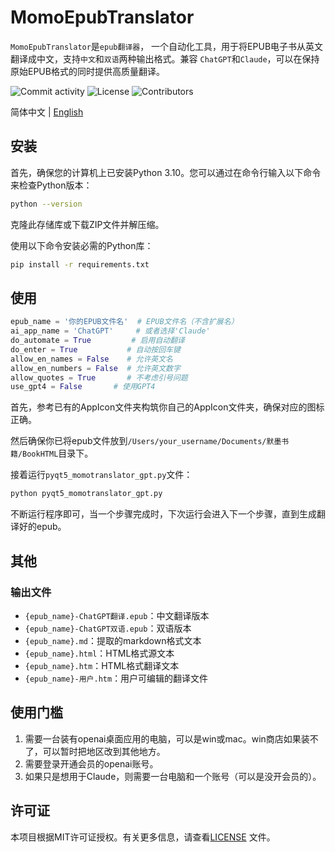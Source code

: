 # MomoEpubTranslator

`MomoEpubTranslator`是`epub翻译器`， 一个自动化工具，用于将EPUB电子书从英文翻译成中文，支持`中文`和`双语`两种输出格式。兼容
`ChatGPT`和`Claude`，可以在保持原始EPUB格式的同时提供高质量翻译。

![Commit activity](https://img.shields.io/github/commit-activity/m/alicewish/MomoEpubTranslator)
![License](https://img.shields.io/github/license/alicewish/MomoEpubTranslator)
![Contributors](https://img.shields.io/github/contributors/alicewish/MomoEpubTranslator)

简体中文 | [English](README_EN.md)

## 安装

首先，确保您的计算机上已安装Python 3.10。您可以通过在命令行输入以下命令来检查Python版本：

```bash
python --version
```

克隆此存储库或下载ZIP文件并解压缩。

使用以下命令安装必需的Python库：

```bash
pip install -r requirements.txt
```

## 使用

```python
epub_name = '你的EPUB文件名'  # EPUB文件名（不含扩展名）
ai_app_name = 'ChatGPT'     # 或者选择'Claude'
do_automate = True         # 启用自动翻译
do_enter = True           # 自动按回车键
allow_en_names = False    # 允许英文名
allow_en_numbers = False  # 允许英文数字
allow_quotes = True       # 不考虑引号问题
use_gpt4 = False       # 使用GPT4
```

首先，参考已有的AppIcon文件夹构筑你自己的AppIcon文件夹，确保对应的图标正确。

然后确保你已将epub文件放到`/Users/your_username/Documents/默墨书籍/BookHTML`目录下。

接着运行`pyqt5_momotranslator_gpt.py`文件：

```bash
python pyqt5_momotranslator_gpt.py
```

不断运行程序即可，当一个步骤完成时，下次运行会进入下一个步骤，直到生成翻译好的epub。

## 其他

### 输出文件

- `{epub_name}-ChatGPT翻译.epub`：中文翻译版本
- `{epub_name}-ChatGPT双语.epub`：双语版本
- `{epub_name}.md`：提取的markdown格式文本
- `{epub_name}.html`：HTML格式源文本
- `{epub_name}.htm`：HTML格式翻译文本
- `{epub_name}-用户.htm`：用户可编辑的翻译文件

## 使用门槛

1. 需要一台装有openai桌面应用的电脑，可以是win或mac。win商店如果装不了，可以暂时把地区改到其他地方。
2. 需要登录开通会员的openai账号。
3. 如果只是想用于Claude，则需要一台电脑和一个账号（可以是没开会员的）。

## 许可证

本项目根据MIT许可证授权。有关更多信息，请查看[LICENSE](https://github.com/alicewish/MomoEpubTranslator/blob/main/LICENSE)
文件。